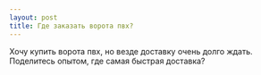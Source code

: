 ```yaml
---
layout: post 
title: Где заказать ворота пвх? 
--- 
```

Хочу купить ворота пвх, но везде доставку очень долго ждать. Поделитесь опытом, где самая быстрая доставка?